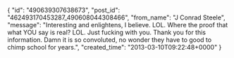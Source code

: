  {
   "id": "490639307638673",
   "post_id": "462493170453287_490608044308466",
   "from_name": "J Conrad Steele",
   "message": "Interesting and enlightens, I believe. LOL. Where the proof that what YOU say is real?  LOL. Just fucking with you. Thank you for this information. Damn it is so convoluted, no wonder they have to good to chimp school for years.",
   "created_time": "2013-03-10T09:22:48+0000"
 }

